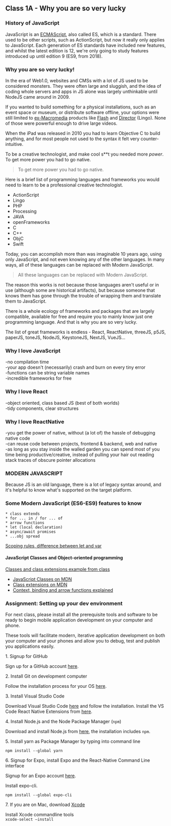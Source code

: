 ## Class 1A - Why you are so very lucky

### History of JavaScript

JavaScript is an [ECMAScript](https://en.wikipedia.org/wiki/ECMAScript), also called ES, which is a standard. There used to be other scripts, such as ActionScript, but now it really only applies to JavaScript. Each generation of ES standards have included new features, and whilst the latest edition is 12, we're only going to study features introduced up until edition 9 (ES9, from 2018).


### Why you are so very lucky!
In the era of Web1.0, websites and CMSs with a lot of JS used to be considered monsters. They were often large and sluggish, and the idea of coding whole servers and apps in JS alone was largely unthinkable until NodeJS came around in 2009.

If you wanted to build something for a physical installations, such as an event space or museum, or distribute software offline, your options were still limited to [ex-Macromedia](https://en.wikipedia.org/wiki/Macromedia) products like [Flash](https://en.wikipedia.org/wiki/Adobe_Flash) and [Director](https://en.wikipedia.org/wiki/Adobe_Director) (Lingo). None of those were powerful enough to drive large videos. 

When the iPad was released in 2010 you had to learn Objective C to build anything, and for most people not used to the syntax it felt very counter-intuitive.

To be a creative technologist, and make cool s**t you needed more *power*. To get more power you had to go native.

> To get more power you had to go native.
  
Here is a brief list of programming languages and frameworks you would need to learn to be a professional creative technologist.  

* ActionScript  
* Lingo  
* PHP  
* Processing  
* JAVA  
* openFrameworks  
* C   
* C++  
* ObjC  
* Swift  

Today, you can accomplish more than was imaginable 10 years ago, using only JavaScript, and not even knowing any of the other languages. In many ways, all of these languages can be replaced with Modern JavaScript.

> All these languages can be replaced with Modern JavaScript.

The reason this works is not because those languages aren't useful or in use (although some are historical artifacts), but because someone that knows them has gone through the trouble of wrapping them and translate them to JavaScript.

There is a whole ecology of frameworks and packages that are largely compatible, available for free and require you to mainly know just one programming language. And that is why you are so very lucky.


The list of great frameworks is endless - React, ReactNative, threeJS, p5JS, paperJS, toneJS, NodeJS, KeystoneJS, NextJS, VueJS...


### Why I love JavaScript   
-no compilation time   
-your app doesn't (necessarily) crash and burn on every tiny error   
-functions can be string variable names  
-incredible frameworks for free  

### Why I love React  
-object oriented, class based JS (best of both worlds)  
-tidy components, clear structures

### Why I love ReactNative 
-you get the power of native, without (a lot of) the hassle of debugging native code  
-can reuse code between projects, frontend & backend, web and native  
-as long as you stay inside the walled garden you can spend most of you time being productive/creative, instead of pulling your hair out reading stack traces of obscure pointer allocations


### MODERN JAVASCRIPT
Because JS is an old language, there is a lot of legacy syntax around, and it's helpful to know what's supported on the target platform.

### Some Modern JavaScript (ES6-ES9) features to know

```  
* class extends 
* for ... in / for ... of  
* arrow functions
* let (local declaration)  
* async/await promises  
* ...obj spread
```

[Scoping rules, difference between let and var](https://stackoverflow.com/questions/762011/whats-the-difference-between-using-let-and-var)

#### JavaScript Classes and Object-oriented programming

[Classes and class extensions example from class](https://github.com/BarakChamo/Mobile-Application-Development/blob/master/Classes/examples/classes-and-extensions.js) 

- [JavaScript Classes on MDN](https://developer.mozilla.org/en-US/docs/Web/JavaScript/Reference/Classes)
- [Class extensions on MDN](https://developer.mozilla.org/en-US/docs/Web/JavaScript/Reference/Classes/extends)
- [Context, binding and arrow functions explained](https://www.codementor.io/dariogarciamoya/understanding-this-in-javascript-with-arrow-functions-gcpjwfyuc)





### Assignment: Setting up your dev environment
For next class, please install all the prerequisite tools and software to be ready to begin mobile application development on your computer and phone.

These tools will facilitate modern, iterative application development on both your computer and your phones and allow you to debug, test and publish you applications easily.

1\. Signup for GitHub

Sign up for a GitHub account [here](https://github.com/join).

2\. Install Git on development computer

Follow the installation process for your OS [here](https://git-scm.com/book/en/v2/Getting-Started-Installing-Git).


3\. Install Visual Studio Code

Download Visual Studio Code [here](https://code.visualstudio.com) and follow the installation.
Install the VS Code React Native Extensions from [here](https://github.com/Microsoft/vscode-react-native).


4\. Install Node.js and the Node Package Manager (`npm`)

Download and install Node.js from [here](https://nodejs.org/en/download/), the installation includes `npm`.

5\. Install yarn as Package Manager by typing into command line

```npm install --global yarn```


6\. Signup for Expo, install Expo and the React-Native Command Line interface

Signup for an Expo account [here](https://expo.io/signup).

Install expo-cli.

```npm install --global expo-cli```

7\. If you are on Mac, download [Xcode](https://developer.apple.com/documentation/xcode)

Install Xcode commandline tools   
```xcode-select –install```


